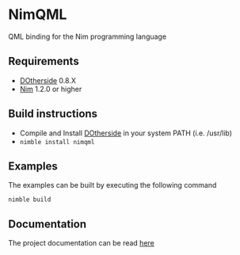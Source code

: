 # NimQML

QML binding for the Nim programming language

## Requirements
* [DOtherside](https://github.com/filcuc/DOtherSide) 0.8.X
* [Nim](http://nim-lang.org/) 1.2.0 or higher

## Build instructions
* Compile and Install [DOtherside](https://github.com/filcuc/DOtherSide) in your system PATH (i.e. /usr/lib)
* ```nimble install nimqml```

## Examples
The examples can be built by executing the following command
```
nimble build
```

## Documentation
The project documentation can be read [here](http://filcuc.github.io/nimqml/)
